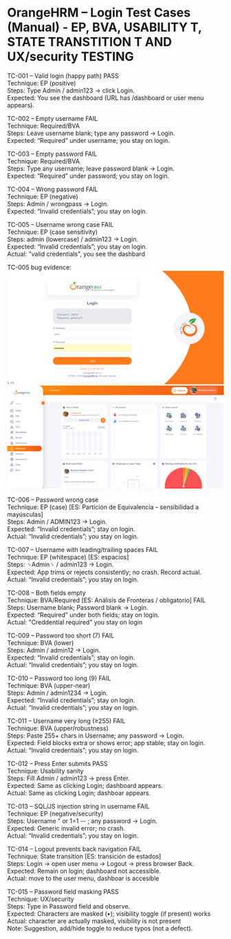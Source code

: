 # OrangeHRM – Login Test Cases (Manual) - EP, BVA, USABILITY T, STATE TRANSTITION T AND UX/security	TESTING 

TC-001 – Valid login (happy path)		PASS		
Technique: EP (positive)				
Steps: Type Admin / admin123 → click Login.				
Expected: You see the dashboard (URL has /dashboard or user menu appears).				
				
TC-002 – Empty username		FAIL 		
Technique: Required/BVA				
Steps: Leave username blank; type any password → Login.				
Expected: “Required” under username; you stay on login.				
				
TC-003 – Empty password		FAIL		
Technique: Required/BVA				
Steps: Type any username; leave password blank → Login.				
Expected: “Required” under password; you stay on login.				
				
TC-004 – Wrong password		FAIL 		
Technique: EP (negative)				
Steps: Admin / wrongpass → Login.				
Expected: “Invalid credentials”; you stay on login.				
				
TC-005 – Username wrong case		FAIL	 	
Technique: EP (case sensitivity)				
Steps: admin (lowercase) / admin123 → Login.				
Expected: “Invalid credentials”; you stay on login.				
Actual: "valid credentials", you see the dashbard				

TC-005 bug evidence:   
![img1](./evidence/TC-005_username-case_FAIL_2025-08-25.png)
![img2](./evidence/TC-005_username-case_FAIL_2025-08-25_2.png)


				
TC-006 – Password wrong case				
Technique: EP (case) [ES: Partición de Equivalencia – sensibilidad a mayúsculas]				
Steps: Admin / ADMIN123 → Login.				
Expected: “Invalid credentials”; stay on login.				
Actual: “Invalid credentials”; you stay on login.				
				
				
				
TC-007 – Username with leading/trailing spaces			FAIL	
Technique: EP (whitespace) [ES: espacios]				
Steps: ␠Admin␠ / admin123 → Login.				
Expected: App trims or rejects consistently; no crash. Record actual.				
Actual: “Invalid credentials”; you stay on login.				
				
				
TC-008 – Both fields empty				
Technique: BVA/Required [ES: Análisis de Fronteras / obligatorio]				FAIL
Steps: Username blank; Password blank → Login.				
Expected: “Required” under both fields; stay on login.				
Actual: "Creddential required" you stay on login				
				
				
TC-009 – Password too short (7)		FAIL		
Technique: BVA (lower)				
Steps: Admin / admin12 → Login.				
Expected: “Invalid credentials”; stay on login.				
Actual: “Invalid credentials”; you stay on login.				
				
				
TC-010 – Password too long (9)		FAIL		
Technique: BVA (upper-near)				  
Steps: Admin / admin1234 → Login.				
Expected: “Invalid credentials”; stay on login.				
Actual: “Invalid credentials”; you stay on login.				
				
				
TC-011 – Username very long (≥255)			FAIL	
Technique: BVA (upper/robustness)				
Steps: Paste 255+ chars in Username; any password → Login.				
Expected: Field blocks extra or shows error; app stable; stay on login.				
Actual: “Invalid credentials”; you stay on login.				
				
				
TC-012 – Press Enter submits		PASS		
Technique: Usability sanity				
Steps: Fill Admin / admin123 → press Enter.				
Expected: Same as clicking Login; dashboard appears.				
Actual: Same as clicking Login; dashboar appears.				
				
				
TC-013 – SQL/JS injection string in username			FAIL	
Technique: EP (negative/security)				
Steps: Username " or 1=1 -- ; any password → Login.				
Expected: Generic invalid error; no crash.				
Actual: “Invalid credentials”; you stay on login.				
				
				
TC-014 – Logout prevents back navigation			FAIL	
Technique: State transition [ES: transición de estados]				
Steps: Login → open user menu → Logout → press browser Back.				
Expected: Remain on login; dashboard not accessible.				
Actual: move to the user menu, dashboar is accesible 				
				
				
TC-015 – Password field masking		PASS		
Technique: UX/security				
Steps: Type in Password field and observe.				
Expected: Characters are masked (•); visibility toggle (if present) works				
Actual: character are actually masked, visibility is not present 				
Note: Suggestion, add/hide toggle to reduce typos (not a defect).				
